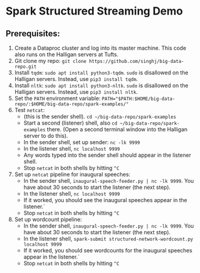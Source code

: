 # Spark Structured Streaming Demo

## Prerequisites:

1. Create a Dataproc cluster and log into its master machine. This code also runs on the Halligan servers at Tufts.
2. Git clone my repo: `git clone https://github.com/singhj/big-data-repo.git`
3. Install `tqdm`: `sudo apt install python3-tqdm`. `sudo` is disallowed on the Halligan servers. Instead, use `pip3 install tqdm`.
4. Install `nltk`: `sudo apt install python3-nltk`. `sudo` is disallowed on the Halligan servers. Instead, use `pip3 install nltk`.
5. Set the `PATH` environment variable: `PATH="$PATH:$HOME/big-data-repo/:$HOME/big-data-repo/spark-examples/"`
6. Test `netcat`:
    * (this is the sender shell). `cd ~/big-data-repo/spark-examples`
    * Start a second (listener) shell, also `cd ~/big-data-repo/spark-examples` there. (Open a second terminal window into the Halligan server to do this).
    * In the sender shell, set up sender: `nc -lk 9999`
    * In the listener shell, `nc localhost 9999`
    * Any words typed into the sender shell should appear in the listener shell.
    * Stop `netcat` in both shells by hitting `^C`
7. Set up `netcat` pipeline for inaugural speeches:
    * In the sender shell, `inaugural-speech-feeder.py | nc -lk 9999`. You have about 30 seconds to start the listener (the next step).
    * In the listener shell, `nc localhost 9999`
    * If it worked, you should see the inaugural speeches appear in the listener.`
    * Stop `netcat` in both shells by hitting `^C`
8. Set up wordcount pipeline:
    * In the sender shell, `inaugural-speech-feeder.py | nc -lk 9999`. You have about 30 seconds to start the listener (the next step).
    * In the listener shell, `spark-submit structured-network-wordcount.py localhost 9999`
    * If it worked, you should see wordcounts for the inaugural speeches appear in the listener.`
    * Stop `netcat` in both shells by hitting `^C`

